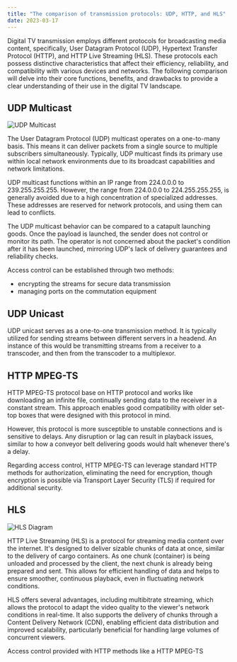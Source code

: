 ```yaml
---
title: "The comparison of transmission protocols: UDP, HTTP, and HLS"
date: 2023-03-17
---
```


Digital TV transmission employs different protocols for broadcasting media content, specifically, User Datagram Protocol (UDP), Hypertext Transfer Protocol (HTTP), and HTTP Live Streaming (HLS). These protocols each possess distinctive characteristics that affect their efficiency, reliability, and compatibility with various devices and networks. The following comparison will delve into their core functions, benefits, and drawbacks to provide a clear understanding of their use in the digital TV landscape.

## UDP Multicast

![UDP Multicast](https://cdn.cesbo.com/help/astra/delivery/udp.svg)

The User Datagram Protocol (UDP) multicast operates on a one-to-many basis. This means it can deliver packets from a single source to multiple subscribers simultaneously. Typically, UDP multicast finds its primary use within local network environments due to its broadcast capabilities and network limitations.

UDP multicast functions within an IP range from 224.0.0.0 to 239.255.255.255. However, the range from 224.0.0.0 to 224.255.255.255, is generally avoided due to a high concentration of specialized addresses. These addresses are reserved for network protocols, and using them can lead to conflicts.

The UDP multicast behavior can be compared to a catapult launching goods. Once the payload is launched, the sender does not control or monitor its path. The operator is not concerned about the packet's condition after it has been launched, mirroring UDP's lack of delivery guarantees and reliability checks.

Access control can be established through two methods:

- encrypting the streams for secure data transmission
- managing ports on the commutation equipment

## UDP Unicast

UDP unicast serves as a one-to-one transmission method. It is typically utilized for sending streams between different servers in a headend. An instance of this would be transmitting streams from a receiver to a transcoder, and then from the transcoder to a multiplexor.

## HTTP MPEG-TS

HTTP MPEG-TS protocol base on HTTP protocol and works like downloading an infinite file, continually sending data to the receiver in a constant stream. This approach enables good compatibility with older set-top boxes that were designed with this protocol in mind.

However, this protocol is more susceptible to unstable connections and is sensitive to delays. Any disruption or lag can result in playback issues, similar to how a conveyor belt delivering goods would halt whenever there's a delay.

Regarding access control, HTTP MPEG-TS can leverage standard HTTP methods for authorization, eliminating the need for encryption, though encryption is possible via Transport Layer Security (TLS) if required for additional security.

## HLS

![HLS Diagram](https://cdn.cesbo.com/help/astra/delivery/http-hls/hls-segmenter/diagram.svg)

HTTP Live Streaming (HLS) is a protocol for streaming media content over the internet. It's designed to deliver sizable chunks of data at once, similar to the delivery of cargo containers. As one chunk (container) is being unloaded and processed by the client, the next chunk is already being prepared and sent. This allows for efficient handling of data and helps to ensure smoother, continuous playback, even in fluctuating network conditions.

HLS offers several advantages, including multibitrate streaming, which allows the protocol to adapt the video quality to the viewer's network conditions in real-time. It also supports the delivery of chunks through a Content Delivery Network (CDN), enabling efficient data distribution and improved scalability, particularly beneficial for handling large volumes of concurrent viewers.

Access control provided with HTTP methods like a HTTP MPEG-TS
